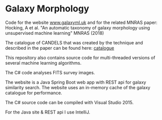 # Galaxy Morphology 

Code for the website www.galaxyml.uk and for the related MNRAS paper: Hocking, A et al. "An automatic taxonomy of galaxy morphology using unsupervised machine learning" MNRAS (2018)

The catalogue of CANDELS that was created by the technique and described in the paper can be found here: 
[catalogue](https://github.com/alexhock/galaxymorphology/tree/master/catalogue)


This repository also contains source code for multi-threaded versions of several machine learning algorithms.

The C# code analyses FITS survey images.

The website is a Java Spring Boot web app with REST api for galaxy similarity search. The website uses an in-memory cache of the galaxy catalogue for performance. 

The C# source code can be compiled with Visual Studio 2015.

For the Java site & REST api I use IntelliJ.


